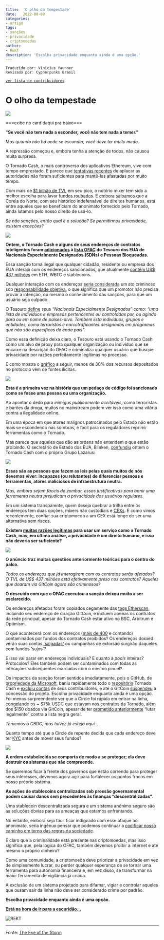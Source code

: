 ```yaml
---
title:  'O olho da tempestade'
date:   2022-08-09
categories:
- artigo
tags:
- sanções
- privacidade
- criptomoedas
author:
- REKT
description: 'Escolha privacidade enquanto ainda é uma opção.'
---
```

```
Traduzido por: Vinicius Yaunner
Revisado por: Cypherpunks Brasil
```

[```ver lista de contribuidores```](/about/#contribuidores)

# O olho da tempestade

![](../stuff/tornado-header.png)

===exibe no card daqui pra baixo===

**"Se você não tem nada a esconder, você não tem nada a temer."**

*Mas quando não há onde se esconder, você deve ter muito medo.*

A repressão começou e, embora tenha a atenção de todos, não causou muita surpresa.

O Tornado Cash, o mais controverso dos aplicativos Ethereum, vive com tempo emprestado. E parece que [tentativas recentes](https://twitter.com/TornadoCash/status/1514904975037669386) de aplacar as autoridades não foram suficientes para mantê-las afastadas por muito tempo.

Com mais de [$1 bilhão de TVL](https://twitter.com/TornadoCash/status/1514904975037669386) em seu pico, o notório mixer tem sido a melhor escolha para lavar [fundos roubados](https://rekt.news/leaderboard/). E [embora saibamos](https://www.elliptic.co/blog/540-million-stolen-from-the-ronin-defi-bridge) que a Coreia do Norte, com seu histórico indefensável de direitos humanos, está entre aqueles que se beneficiam do anonimato fornecido pelo Tornado, ainda lutamos pelo nosso direito de usá-lo.

*Se não sanções, então qual é a solução? Se permitirmos privacidade, existem exceções?*

![](../stuff/rekt-linebreak.png)

**Ontem, o Tornado Cash e alguns de seus endereços de contratos inteligentes foram [adicionados](https://home.treasury.gov/policy-issues/financial-sanctions/recent-actions/20220808) à [lista OFAC](https://www.treasury.gov/ofac/downloads/sdnlist.pdf) do Tesouro dos EUA de Nacionais Especialmente Designados (SDNs) e Pessoas Bloqueadas.**

Essa sanção torna ilegal que qualquer cidadão, residente ou empresa dos EUA interaja com os endereços sancionados, que atualmente [contêm US$ 437 milhões](https://twitter.com/BowTiedIguana/status/1556683136280408064) em ETH, WBTC e stablecoins.

Qualquer interação com os endereços [seria considerada](https://www.youtube.com/watch?v=XpTrCA3tEKM&t=172s) um ato criminoso sob [responsabilidade objetiva](https://en.wikipedia.org/wiki/Strict_liability), o que significa que um promotor não precisa provar a intenção, ou mesmo o conhecimento das sanções, para que um usuário seja culpado.

O Tesouro [define](https://twitter.com/BowTiedIguana/status/1556683136280408064) seus *“Nacionais Especialmente Designados” como: “uma lista de indivíduos e empresas pertencentes ou controladas por, ou agindo para ou em nome de países-alvo. Também lista indivíduos, grupos e entidades, como terroristas e narcotraficantes designados em programas que não são específicos de cada país”.*

Como essa definição deixa claro, o Tesouro está usando o Tornado Cash como um alvo de proxy para qualquer organização ou indivíduo que se encaixe na descrição do OFAC e criminaliza qualquer usuário que busque privacidade por razões perfeitamente legítimas no processo.

E como mostra o [gráfico](https://home.treasury.gov/policy-issues/financial-sanctions/specially-designated-nationals-and-blocked-persons-list-sdn-human-readable-lists) a seguir, menos de 30% dos recursos depositados no protocolo vêm de fontes ilícitas.

![](../stuff/tornado-pie.png)

**Esta é a primeira vez na história que um pedaço de código foi sancionado como se fosse uma pessoa ou uma organização.**

Ao apontar o dedo para *inimigos publicamente aceitáveis*, como terroristas e barões da droga, muitos no mainstream podem ver isso como uma vitória contra a ilegalidade online.

Em uma época em que atores malignos patrocinados pelo Estado não estão mais se escondendo nas sombras, é fácil para os reguladores reprimir ferramentas como o Tornado.

Mas parece que aqueles que dão as ordens não entendem o que estão proibindo. O secretário de Estado dos EUA, Blinken, [confundiu](https://twitter.com/LefterisJP/status/1556679380272877568) ontem o Tornado Cash com o próprio Grupo Lazarus:

![](../stuff/tornado-tweet.png)

**Essas são as pessoas que fazem as leis pelas quais muitos de nós devemos viver: incapazes (ou relutantes) de diferenciar pessoas e ferramentas, atores maliciosos de infraestrutura neutra.**

*Mas, embora sejam fáceis de zombar, essas justificativas para banir uma ferramenta neutra prejudicam a privacidade dos usuários regulares.*

Em um sistema transparente, quem deseja quebrar a trilha entre os endereços tem duas opções, mixers não custodiais e [CEXs](https://coinmarketcap.com/alexandria/glossary/centralized-exchange-cex). E como vimos recentemente, confiar sua criptomoeda a um CEX está longe de ser uma alternativa sem riscos.

**Existem [muitas razões legítimas](https://twitter.com/RezaJafery/status/1556751888896258049) para usar um serviço como o Tornado Cash, mas, em última análise, a privacidade é um direito humano, e isso não deveria ser suficiente?**

![](../stuff/tornado-linebreak.png)

**O anúncio traz muitas questões anteriormente teóricas para o centro do palco.**

*Todos os endereços que já interagiram com os contratos serão afetados? O TVL de US$ 437 milhões está efetivamente preso nos contratos? Aqueles que doaram via GitCoin agora são criminosos?*

**O descuido com que o OFAC executou a sanção deixou muito a ser esclarecido.**

Os endereços afetados foram copiados cegamente das [tags Etherscan](https://etherscan.io/accounts/label/tornado-cash), incluindo seu endereço de doação GitCoin, e incluem apenas os contratos da rede principal, apesar do Tornado Cash estar ativo no BSC, Arbitrum e Optimism.

O que acontecerá com os endereços ([mais de 400](https://dune.com/lewi/salted-eth) e contando) contaminados por fundos dos contratos proibidos? Os endereços doxxed verão suas contas ['salgadas'](https://etherscan.io/address/0x12d66f87a04a9e220743712ce6d9bb1b5616b8fc#internaltx) ou campanhas de extorsão surgirão daqueles com fundos 'sujos'?

E isso vai parar em endereços individuais? E quanto à *pools* inteiras? Protocolos? Eles também podem ser contaminados com todas as interações subsequentes marcadas com o mesmo pincel?

Os impactos da sanção foram sentidos imediatamente, pois o GitHub, de [propriedade da Microsoft](https://techcrunch.com/2018/06/04/microsoft-has-acquired-github-for-7-5b-in-microsoft-stock/), baniu rapidamente todo o [repositório](https://github.com/tornadocash) Tornado Cash e [excluiu contas](https://twitter.com/semenov_roman_/status/1556717890308653059) de seus contribuidores, e até o GitCoin [suspendeu](https://twitter.com/gitcoin/status/1556710551803281410) a concessão do projeto.
Escolha privacidade enquanto ainda é uma opção.
Foi menos surpreendente ver que a Circle foi rápida em entrar na linha, [congelando](https://twitter.com/bantg/status/1556712790894706688) os ~ $75k USDC que estavam nos contratos da Tornado, além dos $150 doados via GitCoin, apesar de ter [prometido anteriormente](https://twitter.com/jerallaire/status/1542525419118657537) “lutar legalmente” contra a lista negra geral.

*Tememos o CBDC, mas talvez já esteja aqui…*

Quanto tempo até que a Circle de repente decida que cada endereço deve ter [KYC](https://en.wikipedia.org/wiki/Know_your_customer) antes de mover seus fundos?

![](../stuff/tornado-linebreak.png)

**A ordem estabelecida se comporta de modo a se proteger; ela deve destruir os sistemas que não compreende.**

Se queremos ficar à frente dos governos que estão correndo para proteger seus interesses, devemos agora agir para fortalecer os pontos fracos em nosso próprio sistema.

**As ações de stablecoins centralizadas sob pressão governamental podem causar danos sem precedentes às finanças “descentralizadas”.**

Uma stablecoin descentralizada segura e um sistema anônimo seguro são as soluções óbvias para as ameaças que estamos enfrentando.

No entanto, embora seja fácil ficar indignado com esse ataque ao anonimato, seria ingênuo pensar que podemos continuar a [codificar nosso caminho em torno das regras da sociedade](https://twitter.com/davidgerard/status/1556740122934116354).

É claro que a criminalidade está presente nas criptomoedas, mas isso significa que, pela lógica do OFAC, também devemos proibir a internet e até mesmo o próprio dinheiro?

Como uma comunidade, a criptomoeda deve priorizar a privacidade em vez de simplesmente lucrar, ou perder qualquer esperança de se tornar uma ferramenta para autonomia financeira e, em vez disso, se transformar na maior ferramenta de vigilância já criada.

A exclusão de um sistema projetado para difamar, vigiar e controlar aqueles que ousam sair da linha não deve ser considerado crime por padrão.

**Escolha privacidade enquanto ainda é uma opção.**

**[Está na hora de ir para a escuridão...](https://twitter.com/RektHQ/status/1555584960081321984)**

![REKT](../stuff/rekt-outline-conc.png)

---

Fonte: [The Eye of the Storm](https://rekt.news/eye-of-the-storm/)
